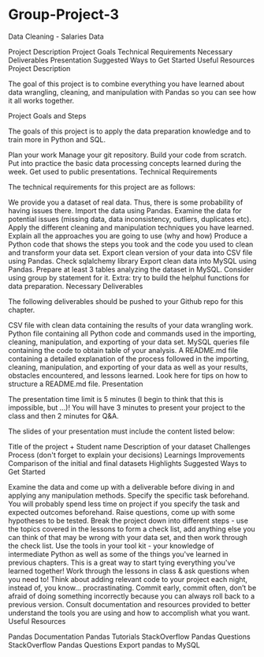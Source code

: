 # Group-Project-3
Data Cleaning - Salaries Data

Project Description
Project Goals
Technical Requirements
Necessary Deliverables
Presentation
Suggested Ways to Get Started
Useful Resources
Project Description

The goal of this project is to combine everything you have learned about data wrangling, cleaning, and manipulation with Pandas so you can see how it all works together.

Project Goals and Steps

The goals of this project is to apply the data preparation knowledge and to train more in Python and SQL.

Plan your work
Manage your git repository.
Build your code from scratch.
Put into practice the basic data processing concepts learned during the week.
Get used to public presentations.
Technical Requirements

The technical requirements for this project are as follows:

We provide you a dataset of real data. Thus, there is some probability of having issues there.
Import the data using Pandas.
Examine the data for potential issues (missing data, data inconsistency, outliers, duplicates etc).
Apply the different cleaning and manipulation techniques you have learned.
Explain all the approaches you are going to use (why and how)
Produce a Python code that shows the steps you took and the code you used to clean and transform your data set.
Export clean version of your data into CSV file using Pandas.
Check sqlalchemy library
Export clean data into MySQL using Pandas.
Prepare at least 3 tables analyzing the dataset in MySQL. Consider using group by statement for it.
Extra: try to build the helphul functions for data preparation.
Necessary Deliverables

The following deliverables should be pushed to your Github repo for this chapter.

CSV file with clean data containing the results of your data wrangling work.
Python file containing all Python code and commands used in the importing, cleaning, manipulation, and exporting of your data set.
MySQL queries file containing the code to obtain table of your analysis.
A README.md file containing a detailed explanation of the process followed in the importing, cleaning, manipulation, and exporting of your data as well as your results, obstacles encountered, and lessons learned. Look here for tips on how to structure a README.md file.
Presentation

The presentation time limit is 5 minutes (I begin to think that this is impossible, but ...)! You will have 3 minutes to present your project to the class and then 2 minutes for Q&A.

The slides of your presentation must include the content listed below:

Title of the project + Student name
Description of your dataset
Challenges
Process (don't forget to explain your decisions)
Learnings
Improvements
Comparison of the initial and final datasets
Highlights
Suggested Ways to Get Started

Examine the data and come up with a deliverable before diving in and applying any manipulation methods. Specify the specific task beforehand. You will probably spend less time on project if you specify the task and expected outcomes beforehand. Raise questions, come up with some hypotheses to be tested.
Break the project down into different steps - use the topics covered in the lessons to form a check list, add anything else you can think of that may be wrong with your data set, and then work through the check list.
Use the tools in your tool kit - your knowledge of intermediate Python as well as some of the things you've learned in previous chapters. This is a great way to start tying everything you've learned together!
Work through the lessons in class & ask questions when you need to! Think about adding relevant code to your project each night, instead of, you know... procrastinating.
Commit early, commit often, don’t be afraid of doing something incorrectly because you can always roll back to a previous version.
Consult documentation and resources provided to better understand the tools you are using and how to accomplish what you want.
Useful Resources

Pandas Documentation
Pandas Tutorials
StackOverflow Pandas Questions
StackOverflow Pandas Questions
Export pandas to MySQL
